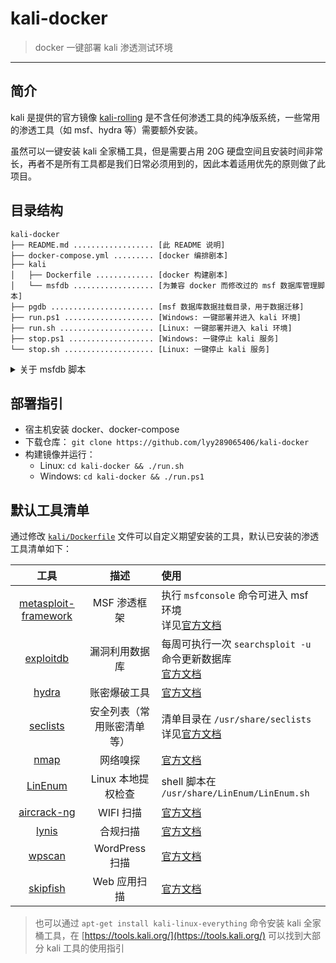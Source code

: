 # kali-docker

> docker 一键部署 kali 渗透测试环境

------

## 简介

kali 是提供的官方镜像 [kali-rolling](https://hub.docker.com/r/kalilinux/kali-rolling) 是不含任何渗透工具的纯净版系统，一些常用的渗透工具（如 msf、hydra 等）需要额外安装。

虽然可以一键安装 kali 全家桶工具，但是需要占用 20G 硬盘空间且安装时间非常长，再者不是所有工具都是我们日常必须用到的，因此本着适用优先的原则做了此项目。


## 目录结构

```
kali-docker
├── README.md .................. [此 README 说明]
├── docker-compose.yml ......... [docker 编排剧本]
├── kali
│   ├── Dockerfile ............. [docker 构建剧本]
│   └── msfdb .................. [为兼容 docker 而修改过的 msf 数据库管理脚本]
├── pgdb ....................... [msf 数据库数据挂载目录，用于数据迁移]
├── run.ps1 .................... [Windows: 一键部署并进入 kali 环境]
├── run.sh ..................... [Linux: 一键部署并进入 kali 环境]
├── stop.ps1 ................... [Windows: 一键停止 kali 服务]
└── stop.sh .................... [Linux: 一键停止 kali 服务]
```

<details>
<summary>关于 msfdb 脚本</summary>
<br/>

即 `/usr/bin/msfdb` 脚本，本用于控制 msf 数据库的初始化、启动、停止等。

但是由于该脚本涉及到 `systemctl` 命令，因此在 docker 环境无法直接使用。

不过本项目把 msf 的 pg 数据库以容器形式部署，因此不需要使用此脚本管理数据库的启停，但是需要利用该脚本的初始化能力，因此这里针对其初始化相关的代码做了一定的修改，主要修改的地方有 3 处：

- 注释 `init_db()` 方法的 `start_db` 语句以避免 `systemctl` 命令调用
- 注释 `init_db()` 方法的 `DB_PASS=$(pw_gen)` 语句，使用与 [docker-compose.yml](docker-compose.yml) 相同的固定密码而非随机密码
- 修改输出到 `/usr/share/metasploit-framework/config/database.yml` 的 `DB_HOST` 配置与 [docker-compose.yml](docker-compose.yml) 所分配的 PG 数据库 IP 一致（原本固定为 localhost）

以后若新版本的 msf 框架不适用此脚本，可据此对应修改新版本的 `/usr/bin/msfdb` 脚本。

</details>


## 部署指引

- 宿主机安装 docker、docker-compose
- 下载仓库： `git clone https://github.com/lyy289065406/kali-docker`
- 构建镜像并运行：
    - Linux: `cd kali-docker && ./run.sh`
    - Windows: `cd kali-docker && ./run.ps1`


## 默认工具清单

通过修改 [`kali/Dockerfile`](kali/Dockerfile) 文件可以自定义期望安装的工具，默认已安装的渗透工具清单如下：

| 工具 | 描述 | 使用 |
|:----:|:----:|:----|
| [metasploit-framework](https://github.com/rapid7/metasploit-framework) | MSF 渗透框架 | 执行 `msfconsole` 命令可进入 msf 环境<br/>详见[官方文档](https://tools.kali.org/exploitation-tools/metasploit-framework) |
| [exploitdb](https://github.com/offensive-security/exploitdb) | 漏洞利用数据库 | 每周可执行一次 `searchsploit -u` 命令更新数据库<br/>[官方文档](https://tools.kali.org/exploitation-tools/exploitdb) |
| [hydra](https://github.com/vanhauser-thc/thc-hydra) | 账密爆破工具 | [官方文档](https://tools.kali.org/password-attacks/hydra) |
| [seclists](https://github.com/danielmiessler/SecLists) | 安全列表（常用账密清单等） | 清单目录在 `/usr/share/seclists`<br/>详见[官方文档](https://tools.kali.org/password-attacks/seclists) |
| [nmap](https://github.com/nmap/nmap) | 网络嗅探 | [官方文档](https://tools.kali.org/information-gathering/nmap) |
| [LinEnum](https://github.com/rebootuser/LinEnum) | Linux 本地提权检查 | shell 脚本在 `/usr/share/LinEnum/LinEnum.sh` |
| [aircrack-ng](https://github.com/aircrack-ng/aircrack-ng) | WIFI 扫描 | [官方文档](https://tools.kali.org/wireless-attacks/aircrack-ng) |
| [lynis](https://github.com/CISOfy/lynis) | 合规扫描 | [官方文档](https://tools.kali.org/vulnerability-analysis/lynis) |
| [wpscan](https://github.com/wpscanteam/wpscan) | WordPress 扫描 | [官方文档](https://tools.kali.org/web-applications/wpscan) |
| [skipfish](https://github.com/spinkham/skipfish) | Web 应用扫描 | [官方文档](https://tools.kali.org/web-applications/skipfish) |

> 也可以通过 `apt-get install kali-linux-everything` 命令安装 kali 全家桶工具，在 [https://tools.kali.org/](https://tools.kali.org/) 可以找到大部分 kali 工具的使用指引
